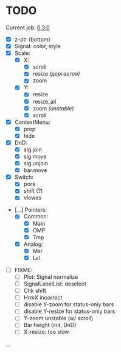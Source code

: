# TODO

Current job: [0.3.0](https://github.com/tieugene/iosc.py/milestone/12)

- [x] z-ptr (bottom)
- [x] Signal: color, style
- [x] Scale:
  + [x] X:
    * [x] scroll
    * [x] resize *(дергается)*
    * [x] zoom
  + [x] Y:
    * [x] resize
    * [x] resize_all
    * [x] zoom *(unstable)*
    * [x] scroll
- [x] ContextMenu:
  + [x] prop
  + [x] hide
- [x] DnD:
  + [x] sig.join
  + [x] sig.move
  + [x] sig.unjoin
  + [x] bar.move
- [x] Switch:
  + [x] pors
  + [x] shift (?)
  + [x] viewas
- […] Pointers:
  + [x] Common:
    + [x] Main
    + [x] OMP
    + [x] Tmp
  + [x] Analog:
    * [x] Msr
    * [x] Lvl
- [ ] FIXME:
  + [ ] Plot: Signal normalize
  + [ ] SignalLabelList: deselect
  + [ ] Chk shift
  + [ ] HrmX incorrect
  + [ ] disable Y-zoom for status-only bars
  + [ ] disable Y-resize for status-only bars
  + [ ] Y-zoom unstable (w/ scroll)
  + [ ] Bar height (init, DnD)
  + [ ] X-resize: too slow

&hellip;